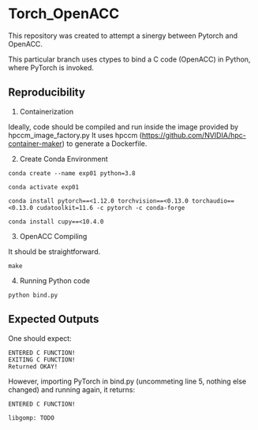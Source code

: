 
# Torch_OpenACC


This repository was created to attempt a sinergy between Pytorch and OpenACC.

This particular branch uses ctypes to bind a C code (OpenACC) in Python, where PyTorch is invoked.




## Reproducibility

1) Containerization

Ideally, code should be compiled and run inside the image provided by hpccm_image_factory.py
It uses hpccm (https://github.com/NVIDIA/hpc-container-maker) to generate a Dockerfile.

2) Create Conda Environment


```
conda create --name exp01 python=3.8

conda activate exp01

conda install pytorch==<1.12.0 torchvision==<0.13.0 torchaudio==<0.13.0 cudatoolkit=11.6 -c pytorch -c conda-forge

conda install cupy==<10.4.0

```

3) OpenACC Compiling


It should be straightforward.

```
make
```

4) Running Python code


```
python bind.py
```


## Expected Outputs

One should expect:

```
ENTERED C FUNCTION!
EXITING C FUNCTION!
Returned OKAY!
```


However, importing PyTorch in bind.py (uncommeting line 5, nothing else changed) and running again, it returns:

```
ENTERED C FUNCTION!

libgomp: TODO
```
